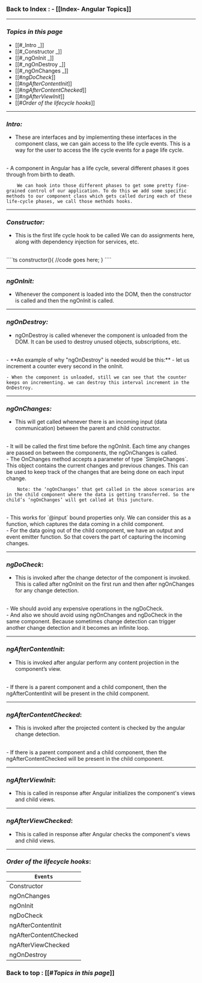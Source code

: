 
### **Back to Index** : - [[Index- Angular Topics]]

---
### _Topics in this page_
- [[#_Intro _]]
- [[#_Constructor _]]
- [[#_ngOnInit _]]
- [[#_ngOnDestroy _]]
- [[#_ngOnChanges _]]
- [[#_ngDoCheck_]]
- [[#_ngAfterContentInit_]]
- [[#_ngAfterContentChecked_]]
- [[#_ngAfterViewInit_]]
-  [[#_Order of the lifecycle hooks_]]



---


### _Intro:_

- These are interfaces and by implementing these interfaces in the component class, we can gain access to the life cycle events. This is a way for the user to access the life cycle events for a page life cycle.
 <br>
- A component in Angular has a life cycle, several different phases it goes through from birth to death. 

		We can hook into those different phases to get some pretty fine-grained control of our application. To do this we add some specific methods to our component class which gets called during each of these life-cycle phases, we call those methods hooks.

---

### _Constructor:_

- This is the first life cycle hook to be called We can do assignments here, along with dependency injection for services, etc.
 <br>
````ts
constructor(){
	//code goes here;
}
````


---

### _ngOnInit:_

- Whenever the component is loaded into the DOM, then the constructor is called and then the ngOnInit is called.


---

### _ngOnDestroy:_

- ngOnDestroy is called whenever the component is unloaded from the DOM. It can be used to destroy unused objects, subscriptions, etc.
 <br>
- **An example of why "ngOnDestroy" is needed would be this:** 
	- let us increment a counter every second in the onInit.

	- When the component is unloaded, still we can see that the counter keeps on incrementing. we can destroy this interval increment in the OnDestroy.


---

### _ngOnChanges:_

- This will get called whenever there is an incoming input (data communication) between the parent and child constructor.
 <br>
- It will be called the first time before the ngOnInit. Each time any changes are passed on between the components, the ngOnChanges is called.
	 <br>
- The OnChanges method accepts a parameter of type `SimpleChanges`. This object contains the current changes and previous changes. This can be used to keep track of the changes that are being done on each input change.

		Note: the ‘ngOnChanges’ that get called in the above scenarios are in the child component where the data is getting transferred. So the child’s ‘ngOnChanges’ will get called at this juncture.
 <br>
- This works for `@input` bound properties only. We can consider this as a function, which captures the data coming in a child component. 
 <br>
- For the data going out of the child component, we have an output and event emitter function. So that covers the part of capturing the incoming changes.


---

### _ngDoCheck_:

- This is invoked after the change detector of the component is invoked. This is called after ngOnInit on the first run and then after ngOnChanges for any change detection.
 <br>
- We should avoid any expensive operations in the ngDoCheck. 
 <br>
- And also we should avoid using ngOnChanges and ngDoCheck in the same component. Because sometimes change detection can trigger another change detection and it becomes an infinite loop.


---

### _ngAfterContentInit_:

- This is invoked after angular perform any content projection in the component’s view. 
 <br>
- If there is a parent component and a child component, then the ngAfterContentInit will be present in the child component.

---


### _ngAfterContentChecked_:

- This is invoked after the projected content is checked by the angular change detection.
 <br>
- If there is a parent component and a child component, then the ngAfterContentChecked will be present in the child component.

---

### _ngAfterViewInit_:

- This is called in response after Angular initializes the component's views and child views.

---

### _ngAfterViewChecked_:

- This is called in response after Angular checks the component's views and child views.

---


### _Order of the lifecycle hooks_:

| `Events`                |
| ---------------       |
| Constructor           | 
| ngOnChanges           |
| ngOnInit              |
| ngDoCheck             |
| ngAfterContentInit    |
| ngAfterContentChecked |
| ngAfterViewChecked    |
| ngOnDestroy           |


### Back to top : [[#_Topics in this page_]]

